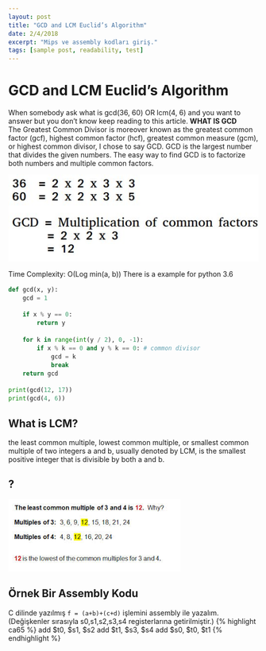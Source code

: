 ```yaml
---
layout: post
title: "GCD and LCM Euclid’s Algorithm"
date: 2/4/2018
excerpt: "Mips ve assembly kodları giriş."
tags: [sample post, readability, test]
---
```

**GCD and LCM Euclid’s Algorithm**
===
When somebody ask what is gcd(36, 60) OR lcm(4, 6)  and you want to answer but you don’t know keep reading to this article.
**WHAT IS GCD**  
The Greatest Common Divisor is moreover known as the greatest common factor (gcf), highest common factor (hcf), greatest common measure (gcm), or highest common divisor, I chose to say GCD.  GCD is the largest number that divides the given numbers. The easy way to find GCD is to factorize both numbers and multiple common factors.


![GCD](/assets/img/GCD.jpg)

Time Complexity: O(Log min(a, b)) There is a example for python 3.6 

```python
def gcd(x, y):
    gcd = 1
    
    if x % y == 0:
        return y
    
    for k in range(int(y / 2), 0, -1): 
        if x % k == 0 and y % k == 0: # common divisor
            gcd = k
            break  
    return gcd

print(gcd(12, 17))
print(gcd(4, 6))
```

What is LCM?
--- 
the least common multiple, lowest common multiple, or smallest common multiple of two integers a and b, usually denoted by LCM, is the smallest positive integer that is divisible by both a and b.

?
---

![LCM](/assets/img/LCM.jpg)

Örnek Bir Assembly Kodu
---
C dilinde yazılmış `f = (a+b)+(c+d)` işlemini assembly ile yazalım.
(Değişkenler sırasıyla s0,s1,s2,s3,s4 registerlarına getirilmiştir.)
{% highlight ca65 %}
add $t0, $s1, $s2
add $t1, $s3, $s4
add $s0, $t0, $t1
{% endhighlight %}
